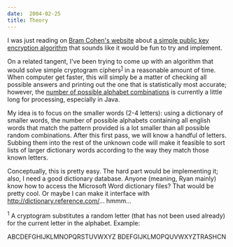 ```yaml
---
date:  2004-02-25
title: Theory
---
```

I was just reading on <a href="http://bitconjurer.org/">Bram Cohen's website</a> about <a href="http://bitconjurer.org/simple_public_key.html">a simple public key encryption algorithm</a> that sounds like it would be fun to try and implement.

On a related tangent, I've been trying to come up with an algorithm that would solve simple cryptogram ciphers<sup><a href="#foot1">1</a></sup> in a reasonable amount of time.  When computer get faster, this will simply be a matter of checking all possible answers and printing out the one that is statistically most accurate; however, the <a href="http://www.google.com/search?hl=en&amp;ie=UTF-8&amp;oe=UTF-8&amp;q=26%21">number of possible alphabet combinations</a> is currently a little long for processing, especially in Java.

My idea is to focus on the smaller words (2-4 letters): using a dictionary of smaller words, the number of possible alphabets containing all english words that match the pattern provided is a lot smaller than all possible random combinations.  After this first pass, we will know a handful of letters.  Subbing them into the rest of the unknown code will make it feasible to sort lists of larger dictionary words according to the way they match those known letters.

Conceptually, this is pretty easy.  The hard part would be implementing it; also, I need a good dictionary database.  Anyone (meaning, Ryan mainly) know how to access the Microsoft Word dictionary files?  That would be pretty cool.  Or maybe I can make it interface with <a href="http://dictionary.reference.com/">http://dictionary.reference.com/</a>... hmmm...

<a id="foot1"></a>
<sup>1</sup> A cryptogram substitutes a random letter (that has not been used already) for the current letter in the alphabet.  Example:

ABCDEFGHIJKLMNOPQRSTUVWXYZ
BDEFGIJKLMOPQUVWXYZTRASHCN
